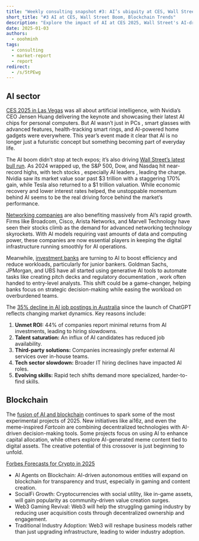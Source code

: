 ```yaml
---
title: "Weekly consulting snapshot #3: AI’s ubiquity at CES, Wall Street’s AI boom, and blockchain innovations"
short_title: "#3 AI at CES, Wall Street Boom, Blockchain Trends"
description: "Explore the impact of AI at CES 2025, Wall Street's AI-driven surge, and the fusion of blockchain and AI in emerging projects."
date: 2025-01-03
authors:
  - ooohminh
tags:
  - consulting
  - market-report
  - report
redirect:
  - /s/5tPEwg
---
```


## AI sector

[CES 2025 in Las Vegas](https://www.investors.com/news/technology/ces-2025-ai-robots-wearables-smart-glasses-rings/) was all about artificial intelligence, with Nvidia’s CEO Jensen Huang delivering the keynote and showcasing their latest AI chips for personal computers. But AI wasn’t just in PCs , smart glasses with advanced features, health-tracking smart rings, and AI-powered home gadgets were everywhere. This year’s event made it clear that AI is no longer just a futuristic concept but something becoming part of everyday life.

The AI boom didn’t stop at tech expos; it’s also driving [Wall Street’s latest bull run](https://www.reuters.com/markets/us/ai-boom-fed-rate-cuts-lift-us-stocks-new-highs-2024-2024-12-31/). As 2024 wrapped up, the S&P 500, Dow, and Nasdaq hit near-record highs, with tech stocks , especially AI leaders , leading the charge. Nvidia saw its market value soar past $3 trillion with a staggering 170% gain, while Tesla also returned to a $1 trillion valuation. While economic recovery and lower interest rates helped, the unstoppable momentum behind AI seems to be the real driving force behind the market’s performance.

[Networking companies](https://www.barrons.com/articles/ai-networking-nvidia-cisco-broadcom-arista-bce88c76) are also benefiting massively from AI’s rapid growth. Firms like Broadcom, Cisco, Arista Networks, and Marvell Technology have seen their stocks climb as the demand for advanced networking technology skyrockets. With AI models requiring vast amounts of data and computing power, these companies are now essential players in keeping the digital infrastructure running smoothly for AI operations.

Meanwhile, [investment banks](https://www.fnlondon.com/articles/investment-banks-look-to-2025-ai-push-to-remove-junior-drudge-work-8dfc606c) are turning to AI to boost efficiency and reduce workloads, particularly for junior bankers. Goldman Sachs, JPMorgan, and UBS have all started using generative AI tools to automate tasks like creating pitch decks and regulatory documentation , work often handed to entry-level analysts. This shift could be a game-changer, helping banks focus on strategic decision-making while easing the workload on overburdened teams.

The [35% decline in AI job postings in Australia](https://www.theaustralian.com.au/subscribe/news/1/?sourceCode=TAWEB_WRE170_a&dest=https%3A%2F%2Fwww.theaustralian.com.au%2Fbusiness%2Ftechnology%2Fai-jobs-ads-are-shrinking-in-australia-new-data-reveals%2Fnews-story%2Fc58c961af4fa5461555a90ae38782ec3&memtype=anonymous&mode=premium&v21=GROUPB-Segment-1-NOSCORE&V21spcbehaviour=append) since the launch of ChatGPT reflects changing market dynamics. Key reasons include:

1. **Unmet ROI:** 44% of companies report minimal returns from AI investments, leading to hiring slowdowns.
2. **Talent saturation:** An influx of AI candidates has reduced job availability.
3. **Third-party solutions:** Companies increasingly prefer external AI services over in-house teams.
4. **Tech sector slowdown:** Broader IT hiring declines have impacted AI roles.
5. **Evolving skills:** Rapid tech shifts demand more specialized, harder-to-find skills.

## Blockchain

The [fusion of AI and blockchain](https://www.cryptotimes.io/2024/12/30/ai-and-crypto-exploring-emerging-projects-in-2025/) continues to spark some of the most experimental projects of 2025. New initiatives like ai16z, and even the meme-inspired _Fartcoin_ are combining decentralized technologies with AI-driven decision-making tools. Some projects focus on using AI to enhance capital allocation, while others explore AI-generated meme content tied to digital assets. The creative potential of this crossover is just beginning to unfold.

[Forbes Forecasts for Crypto in 2025](https://www.forbes.com/councils/forbestechcouncil/2024/12/30/four-predictions-for-web3-in-2025-and-beyond/)

- AI Agents on Blockchain: AI-driven autonomous entities will expand on blockchain for transparency and trust, especially in gaming and content creation.
- SocialFi Growth: Cryptocurrencies with social utility, like in-game assets, will gain popularity as community-driven value creation surges.
- Web3 Gaming Revival: Web3 will help the struggling gaming industry by reducing user acquisition costs through decentralized ownership and engagement.
- Traditional Industry Adoption: Web3 will reshape business models rather than just upgrading infrastructure, leading to wider industry adoption.
